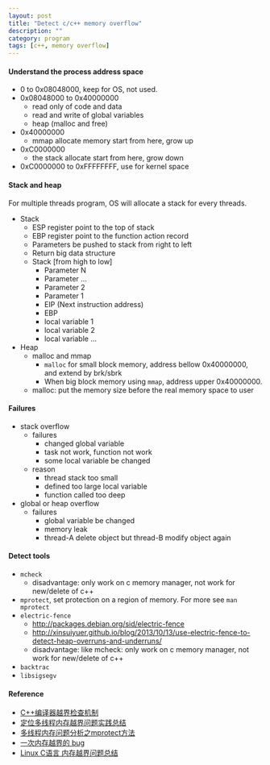 ```yaml
---
layout: post
title: "Detect c/c++ memory overflow"
description: ""
category: program 
tags: [c++, memory overflow]
---
```


#### Understand the process address space
* 0 to 0x08048000, keep for OS, not used.
* 0x08048000 to 0x40000000
  - read only of code and data
  - read and write of global variables
  - heap (malloc and free)
* 0x40000000
  - mmap allocate memory start from here, grow up
* 0xC0000000
  - the stack allocate start from here, grow down
* 0xC0000000 to 0xFFFFFFFF, use for kernel space

#### Stack and heap
For multiple threads program, OS will allocate a stack for every threads.
* Stack
  - ESP register point to the top of stack
  - EBP register point to the function action record
  - Parameters be pushed to stack from right to left
  - Return big data structure
  - Stack [from high to low]
    + Parameter N
    + Parameter ...
    + Parameter 2
    + Parameter 1
    + EIP (Next instruction address)
    + EBP
    + local variable 1
    + local variable 2
    + local variable ...
* Heap
  - malloc and mmap
    + `malloc` for small block memory, address bellow 0x40000000, and extend by brk/sbrk
    + When big block memory using `mmap`, address upper 0x40000000.
  - malloc: put the memory size before the real memory space to user

#### Failures
* stack overflow
  - failures
    + changed global variable
    + task not work, function not work
    + some local variable be changed
  - reason
    + thread stack too small
    + defined too large local variable
    + function called too deep
* global or heap overflow
  - failures
    + global variable be changed
    + memory leak
    + thread-A delete object but thread-B modify object again

#### Detect tools
* `mcheck`
  - disadvantage: only work on c memory manager, not work for new/delete of c++
* `mprotect`, set protection on a region of memory. For more see `man mprotect`
* `electric-fence`
  - <http://packages.debian.org/sid/electric-fence>
  - <http://xinsuiyuer.github.io/blog/2013/10/13/use-electric-fence-to-detect-heap-overruns-and-underruns/>
  - disadvantage: like mcheck: only work on c memory manager, not work for
    new/delete of c++
* `backtrac`
* `libsigsegv`

#### Reference
* [C++编译器越界检查机制](http://m.blog.csdn.net/blog/pecywang/22799705)
* [定位多线程内存越界问题实践总结](http://www.cnblogs.com/djinmusic/archive/2013/02/04/2891753.html)
* [多线程内存问题分析之mprotect方法](http://www.yebangyu.org/blog/2016/02/01/detectmemoryghostinmultithread/)
* [一次内存越界的 bug](http://blog.codingnow.com/2014/01/out_of_range_bug.html)
* [Linux C语言 内存越界问题总结](http://m.blog.csdn.net/blog/ring0lyy/8279286)
